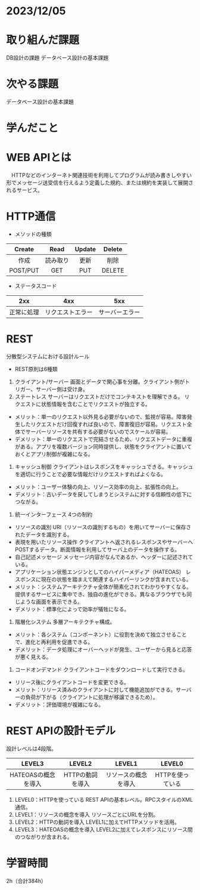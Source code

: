 # 2023/12/05
# 取り組んだ課題
DB設計の課題
データベース設計の基本課題
  
# 次やる課題
データベース設計の基本課題

# 学んだこと
# WEB APIとは
　HTTPなどのインターネト関連技術を利用してプログラムが読み書きしやすい形でメッセージ送受信を行えるよう定義した規約、または規約を実装して展開されるサービス。

# HTTP通信
- メソッドの種類

|Create|Read|Update|Delete|
|:--:|:--:|:--:|:--:|
|作成|読み取り|更新|削除|
|POST/PUT|GET|PUT|DELETE|

- ステータスコード

|2xx|4xx|5xx|
|:--:|:--:|:--:|
|正常に処理|リクエストエラー|サーバーエラー|

# REST
分散型システムにおける設計ルール
- REST原則は6種類
1. クライアント/サーバー
画面とデータで関心事を分離。クライアント側がトリガー、サーバー側は受け身。
1. ステートレス
サーバーはリクエストだけでコンテキストを理解できる。
リクエストに状態情報を含むことでリクエストが独立する。
* メリット：単一のリクエスト以外見る必要がないので、監視が容易。障害発生したリクエストだけ回復すれば良いので、障害復旧が容易。リクエスト全体でサーバーリソースを共有する必要がないのでスケールが容易。
* デメリット：単一のリクエストで完結させるため、リクエストデータに重複がある。アプリを複数バージョン同時提供し、状態をクライアントに置いておくとアプリ制御が複雑になる。
1. キャッシュ制御
クライアントはレスポンスをキャッシュできる。キャッシュを適切に行うことで必要な情報だけリクエストすればよくなる。
* メリット：ユーザー体験の向上、リソース効率の向上、拡張性の向上。
* デメリット：古いデータを戻してしまうとシステムに対する信頼性の低下につながる。
1. 統一インターフェース
4つの制約
* リソースの識別
URI（リソースの識別するもの）を用いてサーバーに保存されたデータを識別する。
* 表現を用いたリソース操作
クライアントへ返されるレスポンスやサーバーへPOSTするデータ。断面情報を利用してサーバ上のデータを操作する。
* 自己記述メッセージ
メッセージ内容がなんであるか、ヘッダーに記述されている。
* アプリケーション状態エンジンとしてのハイパーメディア（HATEOAS）
レスポンスに現在の状態を踏まえて関連するハイパーリンクが含まれている。
* メリット：システムアーキテクチャ全体が簡素化されてわかりやすくなる。提供するサービスに集中でき、独自の進化ができる。異なるブラウザでも同じような画面を表示できる。
* デメリット：標準化によって効率が犠牲になる。
1. 階層化システム
多層アーキテクチャ構成。
* メリット：各システム（コンポーネント）に役割を決めて独立させることで、進化と再利用を促進できる。
* デメリット：データ処理にオーバーヘッドが発生、ユーザーから見ると応答が悪く見える。
1. コードオンデマンド
クライアントコードをダウンロードして実行できる。
* リリース後にクライアントコードを変更できる。
* メリット：リリース済みのクライアントに対して機能追加ができる。サーバーの負荷が下がる（クライアントに処理が移譲できるため）。
* デメリット：評価環境が複雑になる。

# REST APIの設計モデル
設計レベルは4段階。

|LEVEL3|LEVEL2|LEVEL1|LEVEL0|
|:--:|:--:|:--:|:--:|
|HATEOASの概念を導入|HTTPの動詞を導入|リソースの概念を導入|HTTPを使っている|

1. LEVEL0：HTTPを使っている
REST APIの基本レベル。RPCスタイルのXML通信。
1. LEVEL1：リソースの概念を導入
リソースごとにURLを分割。
1. LEVEL2：HTTPの動詞を導入
LEVEL1に加えてHTTPメソッドを活用。
1. LEVEL3：HATEOASの概念を導入
LEVEL2に加えてレスポンスにリソース間のつながりが含まれる。

# 学習時間
2h（合計384h）
